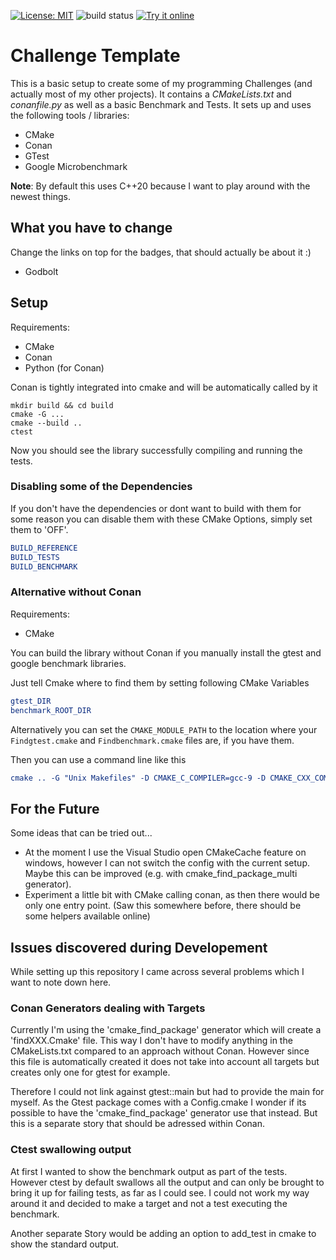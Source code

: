 [![License: MIT](https://img.shields.io/badge/License-MIT-blue.svg)](https://opensource.org/licenses/MIT)
![build status](https://github.com/donromanos/challenge_template/actions/workflows/build/badge.svg)
<a href="https://godbolt.org/z/ux8sUi">![Try it online](https://img.shields.io/badge/try%20it-online-blue.svg)</a>

# Challenge Template

This is a basic setup to create some of my programming Challenges (and actually most of my other projects). It contains a *CMakeLists.txt* and *conanfile.py* as well as a basic Benchmark and Tests. It sets up and uses the following tools / libraries:

* CMake
* Conan
* GTest
* Google Microbenchmark

**Note**: By default this uses C++20 because I want to play around with the newest things.

## What you have to change

Change the links on top for the badges, that should actually be about it :)

* Godbolt

## Setup

Requirements:

* CMake
* Conan
* Python (for Conan)

Conan is tightly integrated into cmake and will be automatically called by it

```shell
mkdir build && cd build
cmake -G ...
cmake --build ..
ctest
```

Now you should see the library successfully compiling and running the tests.

### Disabling some of the Dependencies

If you don't have the dependencies or dont want to build with them for some reason you can disable them with these CMake Options, simply set them to 'OFF'.

```cmake
BUILD_REFERENCE
BUILD_TESTS
BUILD_BENCHMARK
```

### Alternative without Conan

Requirements:

* CMake

You can build the library without Conan if you manually install the gtest and google benchmark libraries.

Just tell Cmake where to find them by setting following CMake Variables

```cmake
gtest_DIR
benchmark_ROOT_DIR
```

Alternatively you can set the `CMAKE_MODULE_PATH` to the location where your `Findgtest.cmake` and `Findbenchmark.cmake` files are, if you have them.

Then you can use a command line like this

```cmake
cmake .. -G "Unix Makefiles" -D CMAKE_C_COMPILER=gcc-9 -D CMAKE_CXX_COMPILER=g++-9 -DCMAKE_BUILD_TYPE=DEBUG -D CMAKE_MODULE_PATH=$PWD
```
## For the Future

Some ideas that can be tried out...

* At the moment I use the Visual Studio open CMakeCache feature on windows, however I can not switch the config with the current setup. Maybe this can be improved (e.g. with cmake_find_package_multi generator).
* Experiment a little bit with CMake calling conan, as then there would be only one entry point. (Saw this somewhere before, there should be some helpers available online)

## Issues discovered during Developement

While setting up this repository I came across several problems which I want to note down here.

### Conan Generators dealing with Targets

Currently I'm using the 'cmake_find_package' generator which will create a 'findXXX.Cmake' file. This way I don't have to modify anything in the CMakeLists.txt compared to an approach without Conan. However since this file is automatically created it does not take into account all targets but creates only one for gtest for example.

Therefore I could not link against gtest::main but had to provide the main for myself. As the Gtest package comes with a Config.cmake I wonder if its possible to have the 'cmake_find_package' generator use that instead. But this is a separate story that should be adressed within Conan.

### Ctest swallowing output

At first I wanted to show the benchmark output as part of the tests. However ctest by default swallows all the output and can only be brought to bring it up for failing tests, as far as I could see. I could not work my way around it and decided to make a target and not a test executing the benchmark.

Another separate Story would be adding an option to add_test in cmake to show the standard output.
